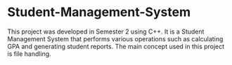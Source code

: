 # Student-Management-System
This project was developed in Semester 2 using C++. It is a Student Management System that performs various operations such as calculating GPA and generating student reports. The main concept used in this project is file handling.
